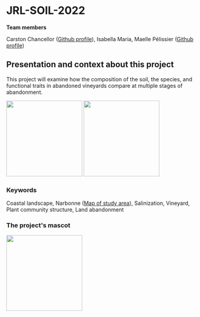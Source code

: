 # JRL-SOIL-2022
**Team members**

Carston Chancellor ([Github profile](https://github.com/cchancellor)),
Isabella Maria,
Maelle Pélissier ([Github profile](https://github.com/MaellePelissier))

## Presentation and context about this project
This project will examine how the composition of the soil, the species, and functional traits in abandoned vineyards compare at multiple stages of abandonment.

<img src="https://www.frenchentree.com/property-for-sale/assets/content/properties/31503/photos/6.jpg?i=5&t=20181025-115853" width=200>

<img src="http://i0.wp.com/www.iwmi.cgiar.org/wp-content/uploads/2014/10/land-degradation-01.jpg?resize=600%2C400" width=200>

### Keywords
Coastal landscape, 
Narbonne ([Map of study area](https://www.google.com/maps/d/edit?mid=1WvWkQMNoQ4WSV88bZOA1-eTJDtL4gEBf&ll=43.195857142560186%2C3.1761674999999734&z=10)),
Salinization,
Vineyard,
Plant community structure,
Land abandonment

### The project's mascot
<img src="https://i.pinimg.com/736x/3b/51/d4/3b51d43554bf7aa71d750329af700d81--pastel-drawing-pastel-art.jpg" width=200>

